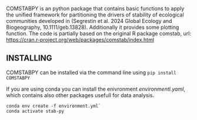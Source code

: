 COMSTABPY is an python package that contains basic functions to apply the unified framework for partitioning the drivers of stability of ecological communities developed in (Segrestin et al. 2024 Global Ecology and Biogeography, 10.1111/geb.13828). Additionally it provides some plotting function. The code is partially based on the original R package comstab, url: https://cran.r-project.org/web/packages/comstab/index.html 

## INSTALLING
COMSTABPY can be installed via the command line using
`pip install COMSTABPY`

If you are using conda you can install the enivronment *environmentl.yaml*, which contains also other packages usefull for data analysis.
```
conda env create -f environment.yml`
conda activate stab-py
```


